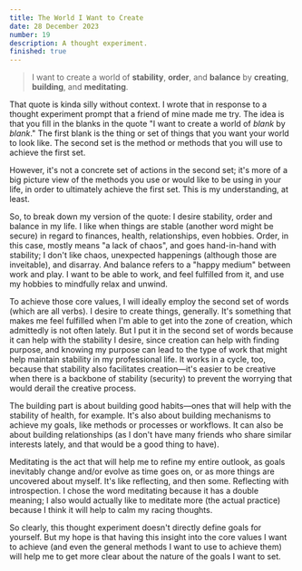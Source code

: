 ```yaml
---
title: The World I Want to Create
date: 28 December 2023
number: 19
description: A thought experiment.
finished: true
---
```


> I want to create a world of **stability**, **order**, and **balance** by **creating**, **building**, and **meditating**.

That quote is kinda silly without context. I wrote that in response to a thought experiment prompt that a friend of mine made me try. The idea is that you fill in the blanks in the quote "I want to create a world of *blank* by *blank*." The first blank is the thing or set of things that you want your world to look like. The second set is the method or methods that you will use to achieve the first set.

However, it's not a concrete set of actions in the second set; it's more of a big picture view of the methods you use or would like to be using in your life, in order to ultimately achieve the first set. This is my understanding, at least.

So, to break down my version of the quote: I desire stability, order and balance in my life. I like when things are stable (another word might be secure) in regard to finances, health, relationships, even hobbies. Order, in this case, mostly means "a lack of chaos", and goes hand-in-hand with stability; I don't like chaos, unexpected happenings (although those are inveitable), and disarray. And balance refers to a "happy medium" between work and play. I want to be able to work, and feel fulfilled from it, and use my hobbies to mindfully relax and unwind.

To achieve those core values, I will ideally employ the second set of words (which are all verbs). I desire to create things, generally. It's something that makes me feel fulfilled when I'm able to get into the zone of creation, which admittedly is not often lately. But I put it in the second set of words because it can help with the stability I desire, since creation can help with finding purpose, and knowing my purpose can lead to the type of work that might help maintain stability in my professional life. It works in a cycle, too, because that stability also facilitates creation—it's easier to be creative when there is a backbone of stability (security) to prevent the worrying that would derail the creative process.

The building part is about building good habits—ones that will help with the stability of health, for example. It's also about building mechanisms to achieve my goals, like methods or processes or workflows. It can also be about building relationships (as I don't have many friends who share similar interests lately, and that would be a good thing to have).

Meditating is the act that will help me to refine my entire outlook, as goals inevitably change and/or evolve as time goes on, or as more things are uncovered about myself. It's like reflecting, and then some. Reflecting with introspection. I chose the word meditating because it has a double meaning; I also would actually like to meditate more (the actual practice) because I think it will help to calm my racing thoughts.

So clearly, this thought experiment doesn't directly define goals for yourself. But my hope is that having this insight into the core values I want to achieve (and even the general methods I want to use to achieve them) will help me to get more clear about the nature of the goals I want to set. 
